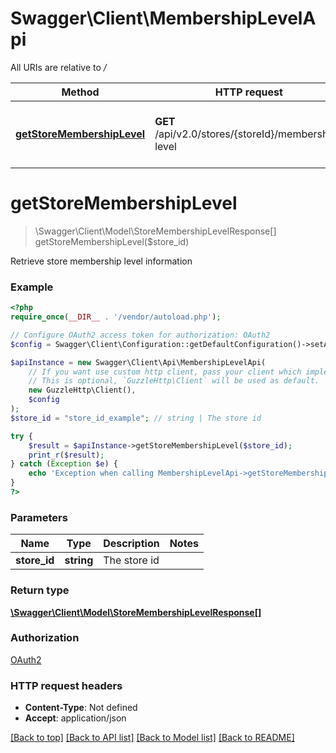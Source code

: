 # Swagger\Client\MembershipLevelApi

All URIs are relative to */*

Method | HTTP request | Description
------------- | ------------- | -------------
[**getStoreMembershipLevel**](MembershipLevelApi.md#getstoremembershiplevel) | **GET** /api/v2.0/stores/{storeId}/membership-level | Retrieve store membership level information

# **getStoreMembershipLevel**
> \Swagger\Client\Model\StoreMembershipLevelResponse[] getStoreMembershipLevel($store_id)

Retrieve store membership level information

### Example
```php
<?php
require_once(__DIR__ . '/vendor/autoload.php');

// Configure OAuth2 access token for authorization: OAuth2
$config = Swagger\Client\Configuration::getDefaultConfiguration()->setAccessToken('YOUR_ACCESS_TOKEN');

$apiInstance = new Swagger\Client\Api\MembershipLevelApi(
    // If you want use custom http client, pass your client which implements `GuzzleHttp\ClientInterface`.
    // This is optional, `GuzzleHttp\Client` will be used as default.
    new GuzzleHttp\Client(),
    $config
);
$store_id = "store_id_example"; // string | The store id

try {
    $result = $apiInstance->getStoreMembershipLevel($store_id);
    print_r($result);
} catch (Exception $e) {
    echo 'Exception when calling MembershipLevelApi->getStoreMembershipLevel: ', $e->getMessage(), PHP_EOL;
}
?>
```

### Parameters

Name | Type | Description  | Notes
------------- | ------------- | ------------- | -------------
 **store_id** | **string**| The store id |

### Return type

[**\Swagger\Client\Model\StoreMembershipLevelResponse[]**](../Model/StoreMembershipLevelResponse.md)

### Authorization

[OAuth2](../../README.md#OAuth2)

### HTTP request headers

 - **Content-Type**: Not defined
 - **Accept**: application/json

[[Back to top]](#) [[Back to API list]](../../README.md#documentation-for-api-endpoints) [[Back to Model list]](../../README.md#documentation-for-models) [[Back to README]](../../README.md)

